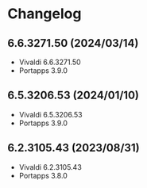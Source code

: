 # Changelog

## 6.6.3271.50 (2024/03/14)

* Vivaldi 6.6.3271.50
* Portapps 3.9.0

## 6.5.3206.53 (2024/01/10)

* Vivaldi 6.5.3206.53
* Portapps 3.9.0

## 6.2.3105.43 (2023/08/31)

* Vivaldi 6.2.3105.43
* Portapps 3.8.0